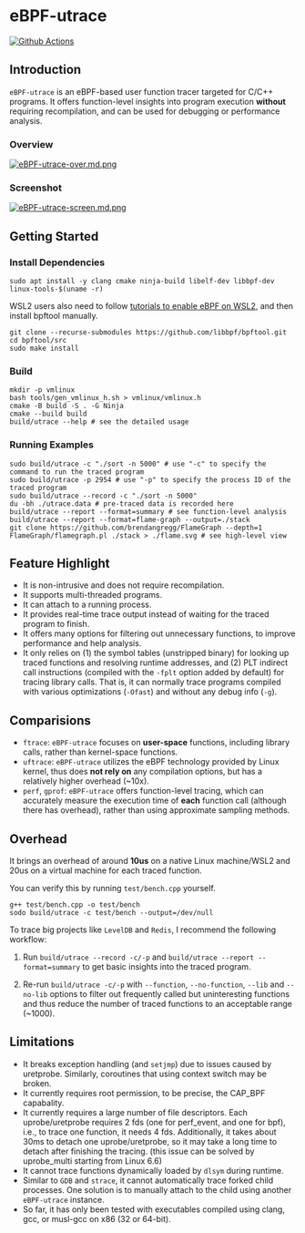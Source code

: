 # eBPF-utrace

[![Github Actions](https://github.com/linuxkerneltravel/lmp/actions/workflows/user_function_tracer.yml/badge.svg)](https://github.com/linuxkerneltravel/lmp/actions/workflows/user_function_tracer.yml)

## Introduction

`eBPF-utrace` is an eBPF-based user function tracer targeted for C/C++ programs. It offers function-level insights into program execution **without** requiring
recompilation, and can be used for debugging or performance analysis.

### Overview

[![eBPF-utrace-over.md.png](https://z1.ax1x.com/2023/10/07/pPjEPPJ.md.png)](https://imgse.com/i/pPjEPPJ)

### Screenshot

[![eBPF-utrace-screen.md.png](https://z1.ax1x.com/2023/10/07/pPj165q.md.png)](https://imgse.com/i/pPj165q)

## Getting Started

### Install Dependencies

```shell
sudo apt install -y clang cmake ninja-build libelf-dev libbpf-dev linux-tools-$(uname -r)
```

WSL2 users also need to follow [tutorials to enable eBPF on WSL2](https://gist.github.com/MarioHewardt/5759641727aae880b29c8f715ba4d30f),
and then install bpftool manually.

```shell
git clone --recurse-submodules https://github.com/libbpf/bpftool.git
cd bpftool/src
sudo make install
```

### Build

```shell
mkdir -p vmlinux
bash tools/gen_vmlinux_h.sh > vmlinux/vmlinux.h
cmake -B build -S . -G Ninja
cmake --build build
build/utrace --help # see the detailed usage
```

### Running Examples

```shell
sudo build/utrace -c "./sort -n 5000" # use "-c" to specify the command to run the traced program
sudo build/utrace -p 2954 # use "-p" to specify the process ID of the traced program
sudo build/utrace --record -c "./sort -n 5000"
du -bh ./utrace.data # pre-traced data is recorded here
build/utrace --report --format=summary # see function-level analysis
build/utrace --report --format=flame-graph --output=./stack
git clone https://github.com/brendangregg/FlameGraph --depth=1
FlameGraph/flamegraph.pl ./stack > ./flame.svg # see high-level view
```

## Feature Highlight

- It is non-intrusive and does not require recompilation.
- It supports multi-threaded programs.
- It can attach to a running process.
- It provides real-time trace output instead of waiting for the traced program to finish.
- It offers many options for filtering out unnecessary functions, to improve performance and help analysis.
- It only relies on (1) the symbol tables (unstripped binary) for looking up traced functions and resolving runtime addresses,
and (2) PLT indirect call instructions (compiled with the `-fplt` option added by default) for tracing library calls.
That is, it can normally trace programs compiled with various optimizations (`-Ofast`) and without any debug info (`-g`).

## Comparisions

- `ftrace`: `eBPF-utrace` focuses on **user-space** functions, including library calls, rather than kernel-space functions.
- `uftrace`: `eBPF-utrace` utilizes the eBPF technology provided by Linux kernel, thus does **not rely on** any compilation options, but has a relatively higher overhead (~10x).
- `perf`, `gprof`: `eBPF-utrace` offers function-level tracing, which can accurately measure the execution time of **each** function call (although there has overhead),
rather than using approximate sampling methods.

## Overhead

It brings an overhead of around **10us** on a native Linux machine/WSL2 and 20us on a virtual machine for each traced function.

You can verify this by running `test/bench.cpp` yourself.

```shell
g++ test/bench.cpp -o test/bench
sodo build/utrace -c test/bench --output=/dev/null
```

To trace big projects like `LevelDB` and `Redis`, I recommend the following workflow:

1. Run `build/utrace --record -c/-p` and `build/utrace --report --format=summary`
to get basic insights into the traced program.

2. Re-run `build/utrace -c/-p` with `--function`, `--no-function`, `--lib` and `--no-lib` options
to filter out frequently called but uninteresting functions and thus
reduce the number of traced functions to an acceptable range (~1000).

## Limitations

- It breaks exception handling (and `setjmp`) due to issues caused by uretprobe. Similarly, coroutines that using context switch may be broken.
- It currently requires root permission, to be precise, the CAP_BPF capabality.
- It currently requires a large number of file descriptors. Each uprobe/uretprobe requires 2 fds (one for perf_event, and one for bpf), i.e.,
to trace one function, it needs 4 fds. Additionally, it takes about 30ms to detach one uprobe/uretprobe, so it may take a long time to detach
after finishing the tracing. (this issue can be solved by uprobe_multi starting from Linux 6.6)
- It cannot trace functions dynamically loaded by `dlsym` during runtime.
- Similar to `GDB` and `strace`, it cannot automatically trace forked child processes.
One solution is to manually attach to the child using another `eBPF-utrace` instance.
- So far, it has only been tested with executables compiled using clang, gcc, or musl-gcc on x86 (32 or 64-bit).
